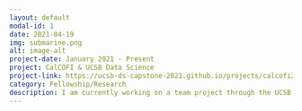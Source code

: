 ```yaml
---
layout: default
modal-id: 1
date: 2021-04-19
img: submarine.png
alt: image-alt
project-date: January 2021 - Present
project: CalCOFI & UCSB Data Science
project-link: https://ucsb-ds-capstone-2021.github.io/projects/calcofi2/description.html
category: Fellowship/Research
description: I am currently working on a team project through the UCSB Data Science Fellowship with our sponsor, CalCOFI. The goal of the project is to explore the impact of climate change on the pH of California ocean water and its relationship to larval fish abundance. We are utilizing two datasets, both collected by CalCOFI and include water characteristics and larval fish abundance, to estimate pH and correlate it with fluctuating larval fish abundance. In regards to software and skills, my group is utilizing R/RStudio, Python, data visualizations, data processing and eventually machine learning methods. 
---
```

